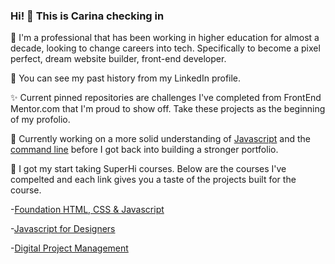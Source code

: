 ### Hi! 👋 This is Carina checking in

<!--
**FruitySyrup/FruitySyrup** is a ✨ _special_ ✨ repository because its `README.md` (this file) appears on your GitHub profile.

Here are some ideas to get you started:

- 🔭 I’m currently working on ...
- 🌱 I’m currently learning ...
- 👯 I’m looking to collaborate on ...
- 🤔 I’m looking for help with ...
- 💬 Ask me about ...
- 📫 How to reach me: ...
- 😄 Pronouns: ...
- ⚡ Fun fact: ...
-->

:rice_ball: I'm a professional that has been working in higher education for almost a decade, looking to change careers into tech. Specifically to become a pixel perfect, dream website builder, front-end developer. 

:memo: You can see my past history from my LinkedIn profile. 


:sparkles: Current pinned repositories are challenges I've completed from FrontEnd Mentor.com that I'm proud to show off.
Take these projects as the beginning of my profolio.

:muscle: Currently working on a more solid understanding of [Javascript](https://beginnerjavascript.com/) and the [command line](https://www.superhi.com/courses/command-line-for-creatives) before I got back into building a stronger portfolio.

:rocket: I got my start taking SuperHi courses.
Below are the courses I've compelted and each link gives you a taste of the projects built for the course.

-[Foundation HTML, CSS & Javascript](https://www.superhi.com/courses/html-css-javascript-foundation)

-[Javascript for Designers](https://www.superhi.com/courses/javascript-for-designers)

-[Digital Project Management](https://www.superhi.com/courses/digital-project-management)


